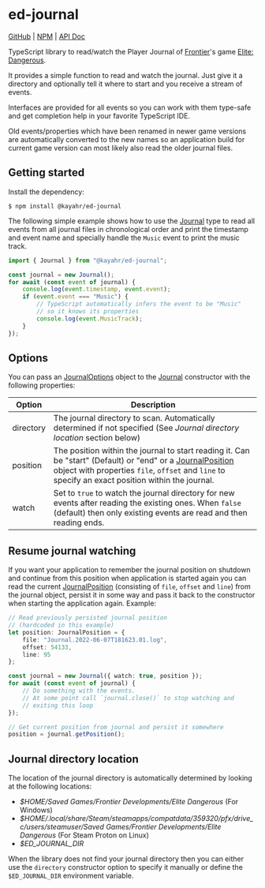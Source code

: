ed-journal
==========

[GitHub] | [NPM] | [API Doc]

TypeScript library to read/watch the Player Journal of [Frontier]'s game [Elite: Dangerous].

It provides a simple function to read and watch the journal. Just give it a directory and optionally tell it where to start and you receive a stream of events.

Interfaces are provided for all events so you can work with them type-safe and get completion help in your favorite TypeScript IDE.

Old events/properties which have been renamed in newer game versions are automatically converted to the new names so an application build for current game version can most likely also read the older journal files.

Getting started
---------------

Install the dependency:

```shell
$ npm install @kayahr/ed-journal
```

The following simple example shows how to use the [Journal] type to read all events from all journal files in chronological order and print the timestamp and event name and specially handle the `Music` event to print the music track.

```typescript
import { Journal } from "@kayahr/ed-journal";

const journal = new Journal();
for await (const event of journal) {
    console.log(event.timestamp, event.event);
    if (event.event === "Music") {
        // TypeScript automatically infers the event to be "Music"
        // so it knows its properties
        console.log(event.MusicTrack);
    }
});
```

Options
-------

You can pass an [JournalOptions] object to the [Journal] constructor with the following properties:

| Option      | Description
| ----------- | -------------------------------------------------------------------------------------------------------
| directory   | The journal directory to scan. Automatically determined if not specified (See *Journal directory location* section below)
| position    | The position within the journal to start reading it. Can be "start" (Default) or "end" or a [JournalPosition] object with properties `file`, `offset` and `line` to specify an exact position within the journal.
| watch       | Set to `true` to watch the journal directory for new events after reading the existing ones. When `false` (default) then only existing events are read and then reading ends.


Resume journal watching
-----------------------

If you want your application to remember the journal position on shutdown and continue from this position when application is started again you can read the current [JournalPosition] (consisting of `file`, `offset` and `line`) from the journal object, persist it in some way and pass it back to the constructor when starting the application again. Example:

```typescript
// Read previously persisted journal position
// (hardcoded in this example)
let position: JournalPosition = {
    file: "Journal.2022-06-07T181623.01.log",
    offset: 54133,
    line: 95
};

const journal = new Journal({ watch: true, position });
for await (const event of journal) {
    // Do something with the events.
    // At some point call `journal.close()` to stop watching and
    // exiting this loop
});

// Get current position from journal and persist it somewhere
position = journal.getPosition();
```


Journal directory location
--------------------------

The location of the journal directory is automatically determined by looking at the following locations:

* *$HOME/Saved Games/Frontier Developments/Elite Dangerous* (For Windows)
* *$HOME/.local/share/Steam/steamapps/compatdata/359320/pfx/drive_c/users/steamuser/Saved Games/Frontier Developments/Elite Dangerous* (For Steam Proton on Linux)
* *$ED_JOURNAL_DIR*

When the library does not find your journal directory then you can either use the `directory` constructor option to specify it manually or define the `$ED_JOURNAL_DIR` environment variable.

[Frontier]: https://www.frontier.co.uk/
[Elite: Dangerous]: https://www.elitedangerous.com/
[API Doc]: https://kayahr.github.io/ed-journal/
[GitHub]: https://github.com/kayahr/ed-journal
[NPM]: https://www.npmjs.com/package/@kayahr/ed-journal
[Journal]: https://kayahr.github.io/ed-journal/classes/Journal.html
[JournalOptions]: https://kayahr.github.io/ed-journal/interfaces/JournalOptions.html
[JournalPosition]: https://kayahr.github.io/ed-journal/interfaces/JournalPosition.html
